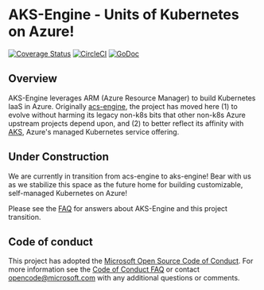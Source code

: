# AKS-Engine - Units of Kubernetes on Azure!

[![Coverage Status](https://codecov.io/gh/Azure/aks-engine/branch/master/graph/badge.svg)](https://codecov.io/gh/Azure/aks-engine)
[![CircleCI](https://circleci.com/gh/Azure/aks-engine/tree/master.svg?style=svg)](https://circleci.com/gh/Azure/aks-engine/tree/master)
[![GoDoc](https://godoc.org/github.com/Azure/aks-engine?status.svg)](https://godoc.org/github.com/Azure/aks-engine)

## Overview

AKS-Engine leverages ARM (Azure Resource Manager) to build Kubernetes IaaS in Azure. Originally [acs-engine](https://github.com/Azure/acs-engine), the project has moved here (1) to evolve without harming its legacy non-k8s bits that other non-k8s Azure upstream projects depend upon, and (2) to better reflect its affinity with [AKS](https://docs.microsoft.com/en-us/azure/aks), Azure's managed Kubernetes service offering.

## Under Construction

We are currently in transition from acs-engine to aks-engine! Bear with us as we stabilize this space as the future home for building customizable, self-managed Kubernetes on Azure!

Please see the [FAQ](/docs/faq.md) for answers about AKS-Engine and this project transition.

## Code of conduct

This project has adopted the [Microsoft Open Source Code of Conduct](https://opensource.microsoft.com/codeofconduct/). For more information see the [Code of Conduct FAQ](https://opensource.microsoft.com/codeofconduct/faq) or contact [opencode@microsoft.com](mailto:opencode@microsoft.com) with any additional questions or comments.
